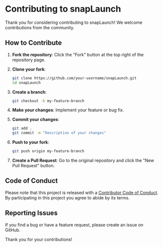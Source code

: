 # Contributing to snapLaunch

Thank you for considering contributing to snapLaunch! We welcome contributions from the community.

## How to Contribute

1. **Fork the repository**: Click the "Fork" button at the top right of the repository page.

2. **Clone your fork**:

   ```sh
   git clone https://github.com/your-username/snapLaunch.git
   cd snapLaunch
   ``` 
    
3. **Create a branch**:

   ```sh
   git checkout -b my-feature-branch
   ```

4. **Make your changes**: Implement your feature or bug fix.

5. **Commit your changes**:

   ```sh
   git add .
   git commit -m "Description of your changes"
   ```

6. **Push to your fork**:

   ```sh
   git push origin my-feature-branch
   ```

7. **Create a Pull Request**: Go to the original repository and click the "New Pull Request" button.

## Code of Conduct

Please note that this project is released with a [Contributor Code of Conduct](CODE_OF_CONDUCT.md). By participating in this project you agree to abide by its terms.

## Reporting Issues

If you find a bug or have a feature request, please create an issue on GitHub.

Thank you for your contributions!
